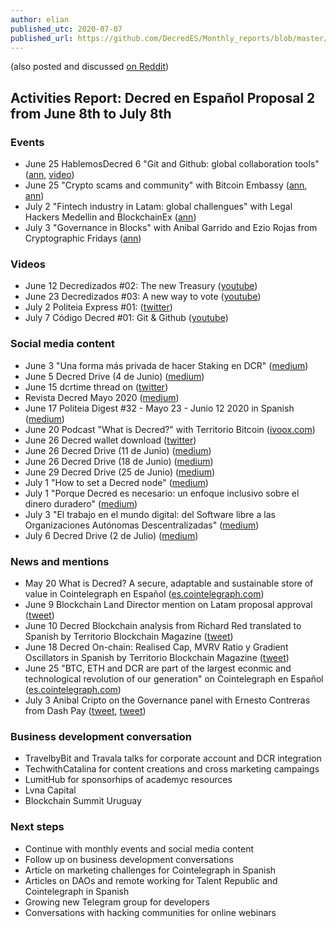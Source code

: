 ```yaml
---
author: elian
published_utc: 2020-07-07
published_url: https://github.com/DecredES/Monthly_reports/blob/master/Report_1.md
---
```


(also posted and discussed [on Reddit](https://www.reddit.com/r/decred/comments/hn4sve/activities_report_decred_en_espa%C3%B1ol_proposal_2/))

## Activities Report: Decred en Español Proposal 2 from June 8th to July 8th

### Events

- June 25 HablemosDecred 6 "Git and Github: global collaboration tools" ([ann](https://twitter.com/Decred_ES/status/1275164449448607748), [video](https://www.youtube.com/watch?v=4b0xYYk6xlY))
- June 25 "Crypto scams and community" with Bitcoin Embassy ([ann](https://twitter.com/bitcoinemb/status/1275494038544646144), [ann](https://twitter.com/Decred_ES/status/1275927953801609216))
- July 2 "Fintech industry in Latam: global challengues" with Legal Hackers Medellin and BlockchainEx ([ann](https://twitter.com/Decred_ES/status/1278368916985741313))
- July 3 "Governance in Blocks" with Anibal Garrido and Ezio Rojas from Cryptographic Fridays ([ann](https://twitter.com/anibalcripto/status/1278478260716933120))

### Videos

- June 12 Decredizados #02: The new Treasury ([youtube](https://www.youtube.com/watch?v=KmDbScdNjVU))
- June 23 Decredizados #03: A new way to vote ([youtube](https://www.youtube.com/watch?v=XKCZp79le0I))
- July 2 Politeia Express #01: ([twitter](https://twitter.com/Decred_ES/status/1278855527485837319))
- July 7 Código Decred #01: Git & Github ([youtube](https://www.youtube.com/watch?v=RFX0P9MKLKg))

### Social media content

- June 3 "Una forma más privada de hacer Staking en DCR" ([medium](https://medium.com/decred-es/una-forma-m%C3%A1s-privada-de-hacer-staking-en-dcr-36785ad54a47))
- June 5 Decred Drive (4 de Junio) ([medium](https://medium.com/decred-es/the-decred-drive-4-de-junio-cc406b423537))
- June 15 dcrtime thread on ([twitter](https://twitter.com/Decred_ES/status/1272572308805292037))
- Revista Decred Mayo 2020 ([medium](https://medium.com/decred-es/revista-decred-mayo-2020-a02e5de0ac59))
- June 17 Politeia Digest #32 - Mayo 23 - Junio 12 2020 in Spanish ([medium](https://medium.com/decred-es/politeia-digest-32-mayo-23-junio-12-2020-69937842d972))
- June 20 Podcast "What is Decred?" with Territorio Bitcoin ([ivoox.com](https://www.ivoox.com/episodio-123-que-es-decred-entrevista-en-audios-mp3_rf_52242080_1.html))
- June 26 Decred wallet download ([twitter](https://twitter.com/Decred_ES/status/1276586231560724480))
- June 26 Decred Drive (11 de Junio) ([medium](https://medium.com/decred-es/decred-drive-11-junio-781069b7ed49))
- June 26 Decred Drive (18 de Junio) ([medium](https://medium.com/decred-es/decred-drive-18-de-junio-4b2603f11b13))
- June 29 Decred Drive (25 de Junio) ([medium](https://medium.com/decred-es/decred-drive-25-de-junio-d344149262bd))
- July 1 "How to set a Decred node" ([medium](https://medium.com/decred-es/mi-experiencia-configurando-un-nodo-completo-de-decred-d5321304bc48))
- July 1 "Porque Decred es necesario: un enfoque inclusivo sobre el dinero duradero" ([medium](https://medium.com/decred-es/porque-decred-es-necesario-un-enfoque-inclusivo-sobre-el-dinero-duradero-b8235fb312f3))
- July 3 "El trabajo en el mundo digital: del Software libre a las Organizaciones Autónomas Descentralizadas" ([medium](https://medium.com/@anadalia.cd/el-trabajo-en-el-mundo-digital-del-software-libre-a-las-organizaciones-aut%C3%B3nomas-descentralizadas-44caf434aab6))
- July 6 Decred Drive (2 de Julio) ([medium](https://medium.com/decred-es/decred-drive-2-de-julio-27ee9e6f53ba))

### News and mentions

- May 20 What is Decred? A secure, adaptable and sustainable store of value in Cointelegraph en Español ([es.cointelegraph.com](https://es.cointelegraph.com/news/decred-introduction-to-a-store-of-value-with-security-adaptability-and-sustainability))
- June 9 Blockchain Land Director mention on Latam proposal approval ([tweet](https://twitter.com/josepimpo/status/1270345149525213184))
- June 10 Decred Blockchain analysis from Richard Red translated to Spanish by Territorio Blockchain Magazine ([tweet](https://twitter.com/_TBlockchain/status/1270766708278648833))
- June 18 Decred On-chain: Realised Cap, MVRV Ratio y Gradient Oscillators in Spanish by Territorio Blockchain Magazine ([tweet](https://twitter.com/_TBlockchain/status/1273541731062099969))
- June 25 "BTC, ETH and DCR are part of the largest econmic and technological revolution of our generation" on Cointelegraph en Español ([es.cointelegraph.com](https://es.cointelegraph.com/news/elian-huesca-btc-eth-and-decred-are-part-of-the-greatest-technological-and-economic-revolution-of-our-generation))
- July 3 Anibal Cripto on the Governance panel with Ernesto Contreras from Dash Pay ([tweet](https://twitter.com/anibalcripto/status/1279191924835061761), [tweet](https://twitter.com/anibalcripto/status/1279209142763347973))

### Business development conversation

- TravelbyBit and Travala talks for corporate account and DCR integration
- TechwithCatalina for content creations and cross marketing campaings
- LumitHub for sponsorhips of academyc resources
- Lvna Capital
- Blockchain Summit Uruguay

### Next steps

- Continue with monthly events and social media content
- Follow up on business development conversations
- Article on marketing challenges for Cointelegraph in Spanish
- Articles on DAOs and remote working for Talent Republic and Cointelegraph in Spanish
- Growing new Telegram group for developers
- Conversations with hacking communities for online webinars
